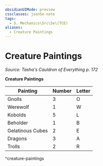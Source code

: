 ```yaml
---
obsidianUIMode: preview
cssclasses: json5e-note
tags:
  - 5. Mechanics\Src\5e\(TCE)
aliases:
  - Creature Paintings
---
```

# Creature Paintings
*Source: Tasha's Cauldron of Everything p. 172* 

**Creature Paintings**

| Painting | Number | Letter |
|----------|--------|--------|
| Gnolls | 3 | O |
| Werewolf | 1 | W |
| Kobolds | 5 | L |
| Beholder | 1 | B |
| Gelatinous Cubes | 2 | E |
| Dragons | 3 | A |
| Trolls | 2 | R |
^creature-paintings
